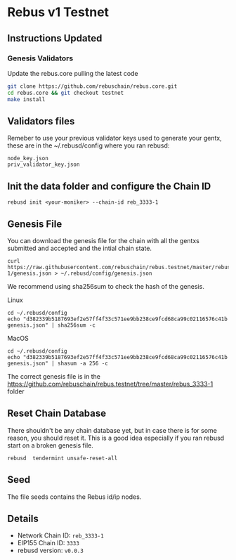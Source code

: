# Rebus v1 Testnet

## Instructions Updated

### Genesis Validators

Update the rebus.core pulling the latest code 

```bash
git clone https://github.com/rebuschain/rebus.core.git 
cd rebus.core && git checkout testnet
make install
```

## Validators files

Remeber to use your previous validator keys used to generate your gentx, these are in the ~/.rebusd/config where you ran rebusd:
```
node_key.json
priv_validator_key.json
```


## Init the data folder and configure the Chain ID 

```
rebusd init <your-moniker> --chain-id reb_3333-1
```
 
## Genesis File

You can download the genesis file for the chain with all the gentxs submitted and accepted and the intial chain state.

```
curl https://raw.githubusercontent.com/rebuschain/rebus.testnet/master/rebus_3333-1/genesis.json > ~/.rebusd/config/genesis.json
```

We recommend using sha256sum to check the hash of the genesis.

Linux
```
cd ~/.rebusd/config
echo "d382339b5187693ef2e57ff4f33c571ee9bb238ce9fcd68ca99c02116576c41b  genesis.json" | sha256sum -c
```
MacOS
```
cd ~/.rebusd/config
echo "d382339b5187693ef2e57ff4f33c571ee9bb238ce9fcd68ca99c02116576c41b  genesis.json" | shasum -a 256 -c
```

The correct genesis file is in the https://github.com/rebuschain/rebus.testnet/tree/master/rebus_3333-1 folder

## Reset Chain Database

There shouldn't be any chain database yet, but in case there is for some reason, you should reset it. This is a good idea especially if you ran rebusd start on a broken genesis file. 

```
rebusd  tendermint unsafe-reset-all 
```

## Seed 

The file seeds contains the Rebus id/ip nodes.


## Details

- Network Chain ID: `reb_3333-1`
- EIP155 Chain ID: `3333`
- rebusd version: `v0.0.3`
